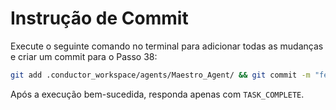 # Instrução de Commit

Execute o seguinte comando no terminal para adicionar todas as mudanças e criar um commit para o Passo 38:

```bash
git add .conductor_workspace/agents/Maestro_Agent/ && git commit -m "feat(agents): Estágio 38 - Criar artefatos de definição do Maestro_Agent"
```

Após a execução bem-sucedida, responda apenas com `TASK_COMPLETE`.